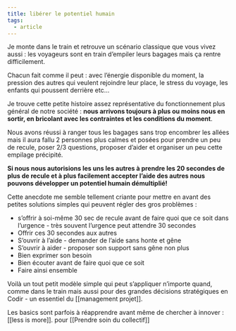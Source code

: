 ```yaml
---
title: libérer le potentiel humain
tags:
  - article
---
```

Je monte dans le train et retrouve un scénario classique que vous vivez aussi : les voyageurs sont en train d’empiler leurs bagages mais ça rentre difficilement. 

Chacun fait comme il peut : avec l’énergie disponible du moment, la pression des autres qui veulent rejoindre leur place, le stress du voyage, les enfants qui poussent derrière etc… 

Je trouve cette petite histoire assez représentative du fonctionnement plus général de notre société : **nous arrivons toujours à plus ou moins nous en sortir, en bricolant avec les contraintes et les conditions du moment**. 

Nous avons réussi à ranger tous les bagages sans trop encombrer les allées mais il aura fallu 2 personnes plus calmes et posées pour prendre un peu de recule, poser 2/3 questions, proposer d’aider et organiser un peu cette empilage précipité.  

**Si nous nous autorisions les uns les autres à prendre les 20 secondes de plus de recule et à plus facilement accepter l’aide des autres nous pouvons développer un potentiel humain démultiplié!** 

Cette anecdote me semble tellement criante pour mettre en avant des petites solutions simples qui peuvent régler des gros problèmes :

- s’offrir à soi-même 30 sec de recule avant de faire quoi que ce soit dans l’urgence - très souvent l’urgence peut attendre 30 secondes 
- Offrir ces 30 secondes aux autres
- S’ouvrir à l’aide - demander de l’aide sans honte et gêne 
- S’ouvrir à aider - proposer son support sans gêne non plus 
- Bien exprimer son besoin 
- Bien écouter avant de faire quoi que ce soit 
- Faire ainsi ensemble 


Voilà un tout petit modèle simple qui peut s’appliquer n’importe quand, comme dans le train mais aussi pour des grandes décisions stratégiques en Codir - un essentiel du [[management projet]].

Les basics sont parfois à réapprendre avant même de chercher à innover : [[less is more]]. pour [[Prendre soin du collectif]]